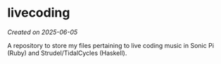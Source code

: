 # livecoding
*Created on 2025-06-05*

A repository to store my files pertaining to live coding music in Sonic Pi (Ruby) and Strudel/TidalCycles (Haskell).
